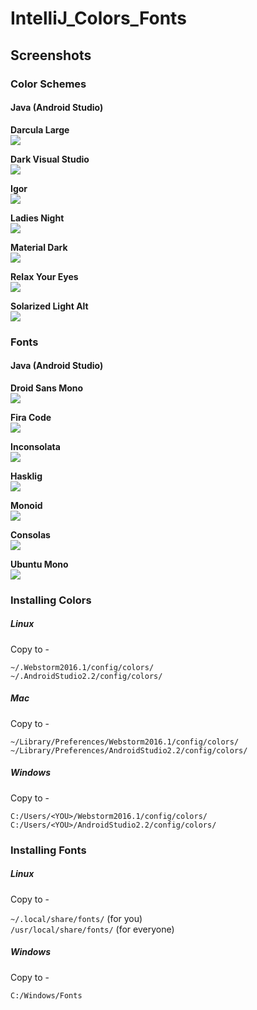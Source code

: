# IntelliJ_Colors_Fonts

## Screenshots

### Color Schemes

#### Java (Android Studio)

**Darcula Large**  
![](Screenshots/JavaColors/DarculaLarge.png)

**Dark Visual Studio**  
![](Screenshots/JavaColors/DarkVisualStudio.png)

**Igor**  
![](Screenshots/JavaColors/Igor.png)

**Ladies Night**  
![](Screenshots/JavaColors/LadiesNight.png)

**Material Dark**  
![](Screenshots/JavaColors/MaterialDark.png)

**Relax Your Eyes**  
![](Screenshots/JavaColors/RelaxYourEyes.png)

**Solarized Light Alt**  
![](Screenshots/JavaColors/SolarizedLightAlt.png)

### Fonts

#### Java (Android Studio)

**Droid Sans Mono**  
![](Screenshots/JavaFonts/DroidSansMono.png)

**Fira Code**  
![](Screenshots/JavaFonts/FiraCode.png)

**Inconsolata**  
![](Screenshots/JavaFonts/Inconsolata.png)

**Hasklig**  
![](Screenshots/JavaFonts/HaskLig.png)

**Monoid**  
![](Screenshots/JavaFonts/Monoid.png)

**Consolas**  
![](Screenshots/JavaFonts/Consolas.png)

**Ubuntu Mono**  
![](Screenshots/JavaFonts/UbuntuMono.png)


### Installing Colors

##### Linux
Copy to -

`~/.Webstorm2016.1/config/colors/`  
`~/.AndroidStudio2.2/config/colors/`  


##### Mac
Copy to -

`~/Library/Preferences/Webstorm2016.1/config/colors/`  
`~/Library/Preferences/AndroidStudio2.2/config/colors/`  

##### Windows
Copy to -

`C:/Users/<YOU>/Webstorm2016.1/config/colors/`  
`C:/Users/<YOU>/AndroidStudio2.2/config/colors/`  

### Installing Fonts

##### Linux
Copy to -

`~/.local/share/fonts/`  (for you)  
`/usr/local/share/fonts/`  (for everyone)   

##### Windows
Copy to -

`C:/Windows/Fonts`  
